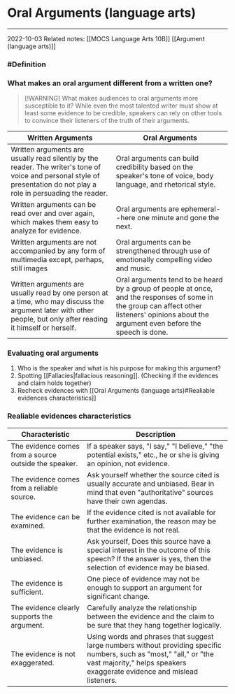 # Oral Arguments (language arts)
---
2022-10-03
Related notes: [[MOCS Language Arts 10B]] [[Argument (language arts)]]

### #Definition
### What makes an oral argument different from a written one?

> [!WARNING] What makes audiences to oral arguments more susceptible to it?
> While even the most talented writer must show at least some evidence to be credible, speakers can rely on other tools to convince their listeners of the truth of their arguments.

| Written Arguments                                                                                                                                                      | Oral Arguments                                                                                                                                                                               |
|------------------------------------------------------------------------------------------------------------------------------------------------------------------------|----------------------------------------------------------------------------------------------------------------------------------------------------------------------------------------------|
| Written arguments are usually read silently by the reader.  The writer's tone of voice and personal style of presentation do not play a role in persuading the reader. | Oral arguments can build credibility based on the speaker's tone of voice, body language, and rhetorical style.                                                                              |
| Written arguments can be read over and over again, which makes them easy to analyze for evidence.                                                                      | Oral arguments are ephemeral--here one minute and gone the next.                                                                                                                             |
| Written arguments are not accompanied by any form of multimedia except, perhaps, still images                                                                          | Oral arguments can be strengthened through use of emotionally compelling video and music.                                                                                                    |
| Written arguments are usually read by one person at a time, who may discuss the argument later with other people, but only after reading it himself or herself.        | Oral arguments tend to be heard by a group of people at once, and the responses of some in the group can affect other listeners' opinions about the argument even before the speech is done. |

### Evaluating oral arguments
1. Who is the speaker and what is his purpose for making this argument?
2. Spotting [[Fallacies|fallacious reasoning]]. (Checking if the evidences and claim holds together)
3. Recheck evidences with [[Oral Arguments (language arts)#Realiable evidences characteristics]]


### Realiable evidences characteristics
| Characteristic                                        | Description                                                                                                                                                                                     |
|-------------------------------------------------------|-------------------------------------------------------------------------------------------------------------------------------------------------------------------------------------------------|
| The evidence comes from a source outside the speaker. | If a speaker says, "I say,"  "I believe," "the potential exists," etc., he or she is giving an opinion, not evidence.                                                                           |
| The evidence comes from a reliable source.            | Ask yourself whether the source cited is usually accurate and unbiased. Bear in mind that even "authoritative" sources have their own agendas.                                                  |
| The evidence can be examined.                         | If the evidence cited is not available for further examination, the reason may be that the evidence is not real.                                                                                |
| The evidence is unbiased.                             | Ask yourself, Does this source have a special interest in the outcome of this speech? If the answer is yes, then the selection of evidence may be biased.                                       |
| The evidence is sufficient.                           | One piece of evidence may not be enough to support an argument for significant change.                                                                                                          |
| The evidence clearly supports the argument.           | Carefully analyze the relationship between the evidence and the claim to be sure that they hang together logically.                                                                             |
| The evidence is not exaggerated.                      | Using words and phrases that suggest large numbers without providing specific numbers, such as "most," "all," or "the vast majority," helps speakers exaggerate evidence and mislead listeners. |
